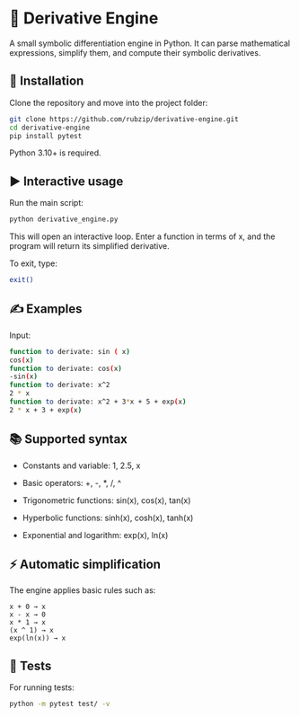 # 📘 Derivative Engine

A small symbolic differentiation engine in Python.
It can parse mathematical expressions, simplify them, and compute their symbolic derivatives.

## 🚀 Installation

Clone the repository and move into the project folder:

```bash
git clone https://github.com/rubzip/derivative-engine.git
cd derivative-engine
pip install pytest
```

Python 3.10+ is required.

## ▶️ Interactive usage

Run the main script:
```bash
python derivative_engine.py
```

This will open an interactive loop. Enter a function in terms of x, and the program will return its simplified derivative.

To exit, type:
```bash
exit()
```

## ✍️ Examples

Input:
```bash
function to derivate: sin ( x)
cos(x)
function to derivate: cos(x)
-sin(x)
function to derivate: x^2
2 * x
function to derivate: x^2 + 3*x + 5 + exp(x)
2 * x + 3 + exp(x)
```

## 📚 Supported syntax

* Constants and variable:
1, 2.5, x

* Basic operators:
+, -, *, /, ^

* Trigonometric functions:
sin(x), cos(x), tan(x)

* Hyperbolic functions:
sinh(x), cosh(x), tanh(x)

* Exponential and logarithm:
exp(x), ln(x)

## ⚡ Automatic simplification

The engine applies basic rules such as:

`x + 0 → x`  
`x - x → 0`  
`x * 1 → x`  
`(x ^ 1) → x`  
`exp(ln(x)) → x`

## 🧪 Tests

For running tests:
```bash
python -m pytest test/ -v
```
